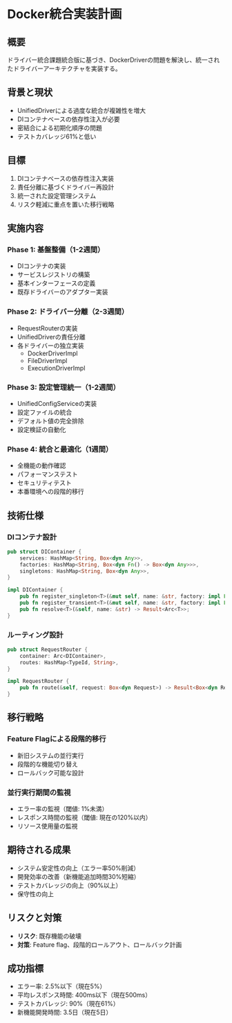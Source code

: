 # Docker統合実装計画

## 概要
ドライバー統合課題統合版に基づき、DockerDriverの問題を解決し、統一されたドライバーアーキテクチャを実装する。

## 背景と現状
- UnifiedDriverによる過度な統合が複雑性を増大
- DIコンテナベースの依存性注入が必要
- 密結合による初期化順序の問題
- テストカバレッジ61%と低い

## 目標
1. DIコンテナベースの依存性注入実装
2. 責任分離に基づくドライバー再設計
3. 統一された設定管理システム
4. リスク軽減に重点を置いた移行戦略

## 実施内容

### Phase 1: 基盤整備（1-2週間）
- DIコンテナの実装
- サービスレジストリの構築
- 基本インターフェースの定義
- 既存ドライバーのアダプター実装

### Phase 2: ドライバー分離（2-3週間）
- RequestRouterの実装
- UnifiedDriverの責任分離
- 各ドライバーの独立実装
  - DockerDriverImpl
  - FileDriverImpl
  - ExecutionDriverImpl

### Phase 3: 設定管理統一（1-2週間）
- UnifiedConfigServiceの実装
- 設定ファイルの統合
- デフォルト値の完全排除
- 設定検証の自動化

### Phase 4: 統合と最適化（1週間）
- 全機能の動作確認
- パフォーマンステスト
- セキュリティテスト
- 本番環境への段階的移行

## 技術仕様

### DIコンテナ設計
```rust
pub struct DIContainer {
    services: HashMap<String, Box<dyn Any>>,
    factories: HashMap<String, Box<dyn Fn() -> Box<dyn Any>>>,
    singletons: HashMap<String, Box<dyn Any>>,
}

impl DIContainer {
    pub fn register_singleton<T>(&mut self, name: &str, factory: impl Fn() -> T);
    pub fn register_transient<T>(&mut self, name: &str, factory: impl Fn() -> T);
    pub fn resolve<T>(&self, name: &str) -> Result<Arc<T>>;
}
```

### ルーティング設計
```rust
pub struct RequestRouter {
    container: Arc<DIContainer>,
    routes: HashMap<TypeId, String>,
}

impl RequestRouter {
    pub fn route(&self, request: Box<dyn Request>) -> Result<Box<dyn Response>>;
}
```

## 移行戦略

### Feature Flagによる段階的移行
- 新旧システムの並行実行
- 段階的な機能切り替え
- ロールバック可能な設計

### 並行実行期間の監視
- エラー率の監視（閾値: 1%未満）
- レスポンス時間の監視（閾値: 現在の120%以内）
- リソース使用量の監視

## 期待される成果
- システム安定性の向上（エラー率50%削減）
- 開発効率の改善（新機能追加時間30%短縮）
- テストカバレッジの向上（90%以上）
- 保守性の向上

## リスクと対策
- **リスク**: 既存機能の破壊
- **対策**: Feature flag、段階的ロールアウト、ロールバック計画

## 成功指標
- エラー率: 2.5%以下（現在5%）
- 平均レスポンス時間: 400ms以下（現在500ms）
- テストカバレッジ: 90%（現在61%）
- 新機能開発時間: 3.5日（現在5日）